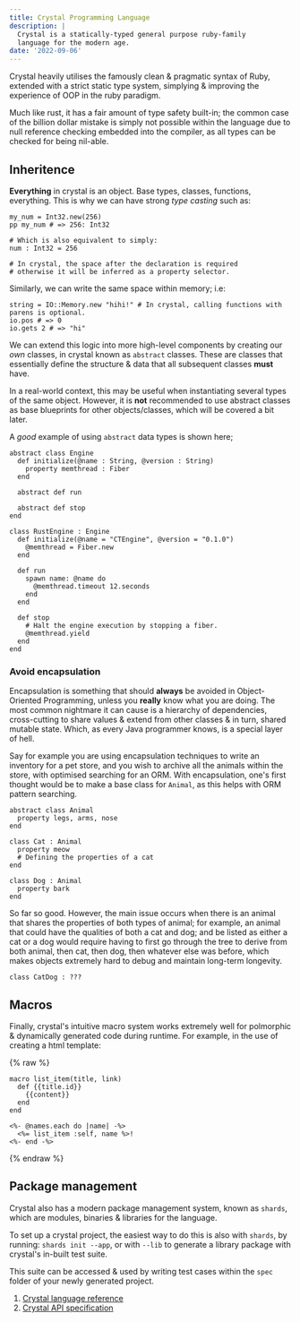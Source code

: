 ```yaml
---
title: Crystal Programming Language
description: |
  Crystal is a statically-typed general purpose ruby-family
  language for the modern age.
date: '2022-09-06'
---
```


Crystal heavily utilises the famously clean & pragmatic syntax of Ruby, extended with a strict static type system, simplying & improving the experience of OOP in the ruby paradigm.

Much like rust, it has a fair amount of type safety built-in; the common case of the billion dollar mistake is simply not possible within the language due to null reference checking embedded into the compiler, as all types can be checked for being nil-able.

## Inheritence

__Everything__ in crystal is an object. Base types, classes, functions, everything.
This is why we can have strong *type casting* such as:

```crystal
my_num = Int32.new(256)
pp my_num # => 256: Int32

# Which is also equivalent to simply:
num : Int32 = 256

# In crystal, the space after the declaration is required
# otherwise it will be inferred as a property selector.
```

Similarly, we can write the same space within memory; i.e:

```crystal
string = IO::Memory.new "hihi!" # In crystal, calling functions with parens is optional.
io.pos # => 0
io.gets 2 # => "hi"
```

We can extend this logic into more high-level components by creating our *own* classes, in crystal known as `abstract` classes.
These are classes that essentially define the structure & data that all subsequent classes __must__ have.

In a real-world context, this may be useful when instantiating several types of the same object. However, it is __not__ recommended to use abstract classes as base blueprints for other objects/classes, which will be covered a bit later.

A *good* example of using `abstract` data types is shown here;
```crystal
abstract class Engine
  def initialize(@name : String, @version : String)
    property memthread : Fiber
  end

  abstract def run

  abstract def stop
end

class RustEngine : Engine
  def initialize(@name = "CTEngine", @version = "0.1.0")
    @memthread = Fiber.new
  end

  def run
    spawn name: @name do
      @memthread.timeout 12.seconds
    end
  end

  def stop
    # Halt the engine execution by stopping a fiber.
    @memthread.yield
  end
end
```

### Avoid encapsulation

Encapsulation is something that should __always__ be avoided in Object-Oriented Programming, unless you __really__ know what you are doing. The most common nightmare it can cause is a hierarchy of dependencies, cross-cutting to share values & extend from other classes & in turn, shared mutable state.
Which, as every Java programmer knows, is a special layer of hell.

Say for example you are using encapsulation techniques to write an inventory for a pet store, and you wish to archive all the animals within the store, with optimised searching for an ORM. With encapsulation, one's first thought would be to make a base class for `Animal`, as this helps with ORM pattern searching.

```crystal
abstract class Animal
  property legs, arms, nose
end

class Cat : Animal
  property meow
  # Defining the properties of a cat
end

class Dog : Animal
  property bark
end
```

So far so good. However, the main issue occurs when there is an animal that shares the properties of both
types of animal; for example, an animal that could have the qualities of both a cat and dog; and be listed as either a cat or a dog would require having to first go through the tree to derive from both animal, then cat, then dog, then whatever else was before, which makes objects extremely hard to debug and maintain long-term longevity.

```crystal
class CatDog : ???
```

## Macros

Finally, crystal's intuitive macro system works extremely well for polmorphic & dynamically generated code during runtime.
For example, in the use of creating a html template:

{% raw %}
```crystal
macro list_item(title, link)
  def {{title.id}}
    {{content}}
  end
end

<%- @names.each do |name| -%>
  <%= list_item :self, name %>!
<%- end -%>

```
{% endraw %}

## Package management

Crystal also has a modern package management system, known as `shards`, which are modules, binaries & libraries for the language.

To set up a crystal project, the easiest way to do this is also with `shards`, by running:
`shards init --app`, or with `--lib` to generate a library package with crystal's in-built test suite.

This suite can be accessed & used by writing test cases within the `spec` folder of your newly generated project.

1. [Crystal language reference](<https://crystal-lang.org/reference/1.5/syntax_and_semantics/index.html>)
2. [Crystal API specification](<https://crystal-lang.org/api/1.5.0/index.html>)